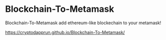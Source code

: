 # Blockchain-To-Metamask
Blockchain-To-Metamask
add ethereum-like blockechain to your metamask!<br>


 https://cryptodapprun.github.io/Blockchain-To-Metamask/





